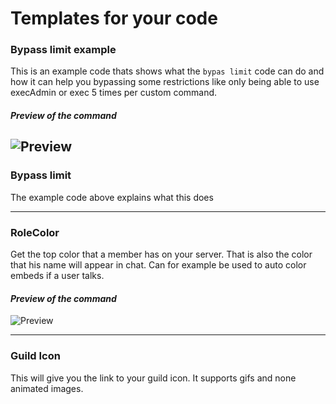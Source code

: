 # Templates for your code

### Bypass limit example
This is an example code thats shows what the `bypas limit` code can do and how it can help you bypassing some restrictions like only being able to use execAdmin or exec 5 times per custom command.

#### *Preview of the command*  
![Preview](https://i.imgur.com/M38k5xz.gif)
--- 

### Bypass limit
The example code above explains what this does 

--- 

### RoleColor
Get the top color that a member has on your server. That is also the color that his name will appear in chat. Can for example be used to auto color embeds if a user talks.

#### *Preview of the command*  
![Preview](https://i.imgur.com/J3sUebi.png)


--- 

### Guild Icon
This will give you the link to your guild icon. It supports gifs and none animated images.